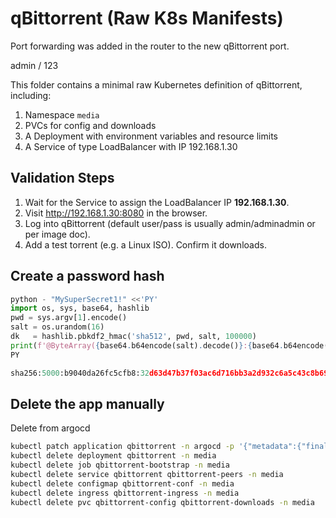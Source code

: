# qBittorrent (Raw K8s Manifests)

Port forwarding was added in the router to the new qBittorrent port.

admin / 123

This folder contains a minimal raw Kubernetes definition of qBittorrent,
including:

1. Namespace `media`
2. PVCs for config and downloads
3. A Deployment with environment variables and resource limits
4. A Service of type LoadBalancer with IP 192.168.1.30

## Validation Steps

1. Wait for the Service to assign the LoadBalancer IP **192.168.1.30**.
2. Visit <http://192.168.1.30:8080> in the browser.
3. Log into qBittorrent (default user/pass is usually admin/adminadmin or per image doc).
4. Add a test torrent (e.g. a Linux ISO). Confirm it downloads.

## Create a password hash

```python
python - "MySuperSecret1!" <<'PY'
import os, sys, base64, hashlib
pwd = sys.argv[1].encode()
salt = os.urandom(16)
dk   = hashlib.pbkdf2_hmac('sha512', pwd, salt, 100000)
print(f'@ByteArray({base64.b64encode(salt).decode()}:{base64.b64encode(dk).decode()})')
PY

sha256:5000:b9040da26fc5cfb8:32d63d47b37f03ac6d716bb3a2d932c6a5c43c8b69215444e0588928fae9eae7
```

## Delete the app manually

Delete from argocd

```sh
kubectl patch application qbittorrent -n argocd -p '{"metadata":{"finalizers":[]}}' --type=merge
kubectl delete deployment qbittorrent -n media
kubectl delete job qbittorrent-bootstrap -n media
kubectl delete service qbittorrent qbittorrent-peers -n media
kubectl delete configmap qbittorrent-conf -n media
kubectl delete ingress qbittorrent-ingress -n media
kubectl delete pvc qbittorrent-config qbittorrent-downloads -n media
```
